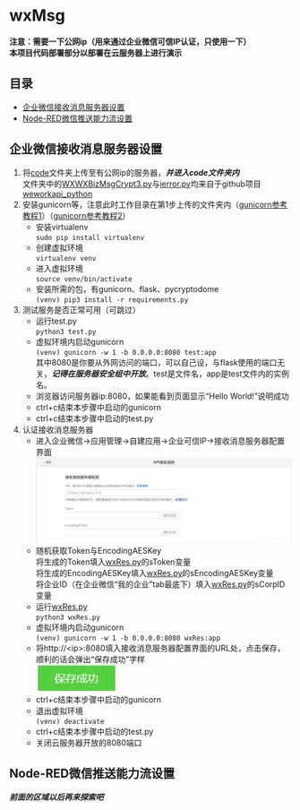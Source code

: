 # wxMsg
**注意：需要一下公网ip（用来通过企业微信可信IP认证，只使用一下）**  
**本项目代码部署部分以部署在云服务器上进行演示**

## 目录
  * [企业微信接收消息服务器设置](#企业微信接收消息服务器设置)
  * [Node-RED微信推送能力流设置](#Node-RED微信推送能力流设置)

## 企业微信接收消息服务器设置
1. 将[code](code)文件夹上传至有公网ip的服务器，**_并进入code文件夹内_**  
    文件夹中的[WXWXBizMsgCrypt3.py](code/WXBizMsgCrypt3.py)与[ierror.py](code/ierror.py)均来自于github项目[weworkapi_python](https://github.com/sbzhu/weworkapi_python/tree/master/callback)
2. 安装gunicorn等，注意此时工作目录在第1步上传的文件夹内（[gunicorn参考教程1](https://www.cnblogs.com/Mystogan/p/16144753.html)）（[gunicorn参考教程2](https://www.cnblogs.com/Ray-liang/p/4837850.html)）
    * 安装virtualenv  
        `sudo pip install virtualenv`
    * 创建虚拟环境  
        `virtualenv venv`
    * 进入虚拟环境  
        `source venv/bin/activate`
    * 安装所需的包，有gunicorn、flask、pycryptodome  
        `(venv) pip3 install -r requirements.py`  
3. 测试服务是否正常可用（可跳过）  
    * 运行test.py  
        `python3 test.py`
    * 虚拟环境内启动gunicorn  
        `(venv) gunicorn -w 1 -b 0.0.0.0:8080 test:app`  
        其中8080是你要从外网访问的端口，可以自己设，与flask使用的端口无关，**_记得在服务器安全组中开放_**。test是文件名，app是test文件内的实例名。
    * 浏览器访问服务器ip:8080，如果能看到页面显示“Hello World!”说明成功
    * ctrl+c结束本步骤中启动的gunicorn
    * ctrl+c结束本步骤中启动的test.py
4. 认证接收消息服务器  
    * 进入企业微信->应用管理->自建应用->企业可信IP->接收消息服务器配置界面  
        ![接收消息服务器配置界面](img/接收消息服务器配置.png)  
    * 随机获取Token与EncodingAESKey  
        将生成的Token填入[wxRes.py](code/wxRes.py)的sToken变量  
        将生成的EncodingAESKey填入[wxRes.py](code/wxRes.py)的sEncodingAESKey变量  
        将企业ID（在企业微信“我的企业”tab最底下）填入[wxRes.py](code/wxRes.py)的sCorpID变量
    * 运行[wxRes.py](code/wxRes.py)  
        `python3 wxRes.py`  
    * 虚拟环境内启动gunicorn  
        `(venv) gunicorn -w 1 -b 0.0.0.0:8080 wxRes:app`  
    * 将http://\<ip\>:8080填入接收消息服务器配置界面的URL处，点击保存，顺利的话会弹出“保存成功”字样  
        ![保存成功](img/保存成功.png)  
    * ctrl+c结束本步骤中启动的gunicorn  
    * 退出虚拟环境  
        `(venv) deactivate`  
    * ctrl+c结束本步骤中启动的test.py  
    * 关闭云服务器开放的8080端口  

## Node-RED微信推送能力流设置  
**_前面的区域以后再来探索吧_**
